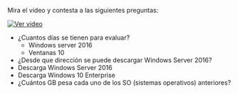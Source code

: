 Mira el video y contesta a las siguientes preguntas:

[![Ver video](https://github.com/manviny/SOR/blob/master/assets/video-icon.png?raw=true)](https://mega.nz/file/mRF2HRoR#fZEnd12qAiG9waIbtYizercU4mSWsGMmXFGESPxKLyI)
- ¿Cuantos días se tienen para evaluar?
  - Windows server 2016
  - Ventanas 10
- ¿Desde que dirección se puede descargar Windows Server 2016?
- Descarga Windows Server 2016
- Descarga Windows 10 Enterprise
- ¿Cuántos GB pesa cada uno de los SO (sistemas operativos) anteriores?
